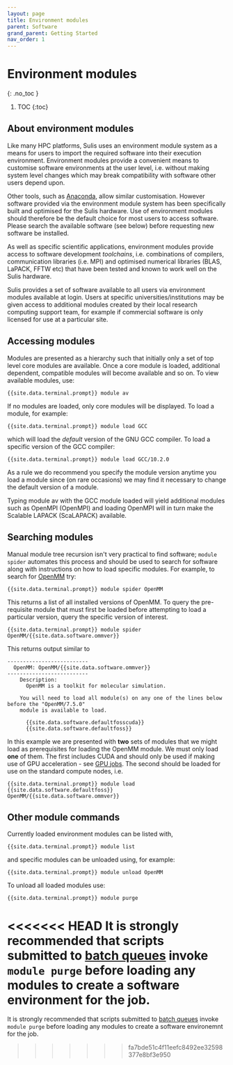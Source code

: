 ```yaml
---
layout: page
title: Environment modules
parent: Software
grand_parent: Getting Started
nav_order: 1
---
```


# Environment modules
{: .no_toc }

1. TOC
{:toc}


## About environment modules

Like many HPC platforms, Sulis uses an environment module system as a means for users to import the required software into their execution environment. Environment modules provide a convenient means to customise  software environments at the user level, i.e. without making system level changes which may break compatibility with software other users depend upon.

Other tools, such as [Anaconda](https://www.anaconda.com/), allow similar customisation. However software provided via the environment module system has been specifically built and optimised for the Sulis hardware. Use of environment modules should therefore be the default choice for most users to access software. Please search the available software (see below) before requesting new software be installed.

As well as specific scientific applications, environment modules provide access to software development *toolchains*, i.e. combinations of compilers, communication libraries (i.e. MPI) and optimised numerical libraries (BLAS, LaPACK, FFTW etc) that have been tested and known to work well on the Sulis hardware.

Sulis provides a set of software available to all users via environment modules available at login. Users at specific universities/institutions may be given access to additional modules created by their local research computing support team, for example if commercial software is only licensed for use at a particular site.

## Accessing modules

Modules are presented as a hierarchy such that initially only a set of top level core modules are available. Once a core module is loaded, additional dependent, compatible modules will become available and so on. To view available modules, use: 

```shell
{{site.data.terminal.prompt}} module av
```

If no modules are loaded, only core modules will be displayed. To load a module, for example:

```shell
{{site.data.terminal.prompt}} module load GCC
```
which will load the *default* version of the GNU GCC compiler. To load a specific version of the GCC compiler: 

```shell
{{site.data.terminal.prompt}} module load GCC/10.2.0
```
As a rule we do recommend you specify the module version anytime you load a module since (on rare occasions) we may find it necessary to change the default version of a module. 

Typing module av with the GCC module loaded will yield additional modules such as OpenMPI (OpenMPI) and loading OpenMPI will in turn make the Scalable LAPACK (ScaLAPACK) available. 

## Searching modules

Manual module tree recursion isn't very practical to find software; `module spider` automates this process and should be used to search for software along with instructions on how to load specific modules. For example, to search for [OpenMM](https://openmm.org) try:

```shell
{{site.data.terminal.prompt}} module spider OpenMM
```

This returns a list of all installed versions of OpenMM. To query the pre-requisite module that must first be loaded before attempting to load a particular version, query the specific version of interest.

```shell
{{site.data.terminal.prompt}} module spider OpenMM/{{site.data.software.ommver}}
```

This returns output similar to

```plaintext
--------------------------
  OpenMM: OpenMM/{{site.data.software.ommver}}
--------------------------
    Description:
      OpenMM is a toolkit for molecular simulation.

    You will need to load all module(s) on any one of the lines below before the "OpenMM/7.5.0"
    module is available to load.

      {{site.data.software.defaultfosscuda}}
      {{site.data.software.defaultfoss}}
```

In this example we are presented with **two** sets of modules that we might load as prerequisites for loading the OpenMM module. We must only load **one** of them. The first includes CUDA and should only be used if making use of GPU acceleration - see [GPU jobs](../batchq/gpu/). The second should be loaded for use on the standard compute nodes, i.e.

```shell
{{site.data.terminal.prompt}} module load  {{site.data.software.defaultfoss}} OpenMM/{{site.data.software.ommver}}
```

## Other module commands

Currently loaded environment modules can be listed with,

```shell
{{site.data.terminal.prompt}} module list
```

and specific modules can be unloaded using, for example:

```shell
{{site.data.terminal.prompt}} module unload OpenMM
```

To unload all loaded modules use:
```shell
{{site.data.terminal.prompt}} module purge
```

<<<<<<< HEAD
It is strongly recommended that scripts submitted to [batch queues](../../batchq/) invoke `module purge` before loading any modules to create a software environment for the job.
=======
It is strongly recommended that scripts submitted to [batch queues](../../batchq/) invoke `module purge` before loading any modules to create a software environemnt for the job.
>>>>>>> fa7bde51c4f11eefc8492ee32598377e8bf3e950






